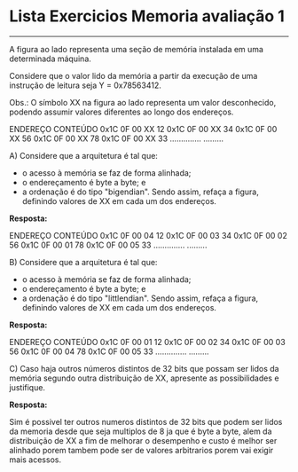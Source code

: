 # Lista Exercicios Memoria avaliação 1
---

A figura ao lado representa uma seção de memória
instalada em uma determinada máquina.

Considere que o valor lido da memória a partir da
execução de uma instrução de leitura seja Y =
0x78563412.

Obs.: O símbolo XX na figura ao lado representa um valor
desconhecido, podendo assumir valores diferentes ao
longo dos endereços.

ENDEREÇO 		CONTEÚDO
0x1C 0F 00 XX		      12
0x1C 0F 00 XX		      34
0x1C 0F 00 XX		      56
0x1C 0F 00 XX 		      78
0x1C 0F 00 XX 		      33
..............         .........


A)
Considere que a arquitetura é tal que:
- o acesso à memória se faz de forma alinhada;
- o endereçamento é byte a byte; e
- a ordenação é do tipo "bigendian".
Sendo assim, refaça a figura, definindo valores de XX em
cada um dos endereços.

**Resposta:**

ENDEREÇO 		CONTEÚDO
0x1C 0F 00 04		      12
0x1C 0F 00 03		      34
0x1C 0F 00 02		      56
0x1C 0F 00 01 		      78
0x1C 0F 00 05 		      33
..............         .........

B)
Considere que a arquitetura é tal que:
- o acesso à memória se faz de forma alinhada;
- o endereçamento é byte a byte; e
- a ordenação é do tipo "littlendian".
Sendo assim, refaça a figura, definindo valores de XX em
cada um dos endereços.

**Resposta:**

ENDEREÇO 		CONTEÚDO
0x1C 0F 00 01		      12
0x1C 0F 00 02		      34
0x1C 0F 00 03		      56
0x1C 0F 00 04 		      78
0x1C 0F 00 05 		      33
..............         .........

C)
Caso haja outros números distintos de 32 bits que
possam ser lidos da memória segundo outra distribuição de
XX, apresente as possibilidades e justifique.

**Resposta:**

Sim é possivel ter outros numeros distintos de 32 bits que podem ser lidos da memoria desde que seja multiplos de 8 ja que é byte a byte, alem da distribuição de XX a fim de melhorar o desempenho e custo é melhor ser alinhado porem tambem pode ser de valores arbitrarios porem vai exigir mais acessos.



